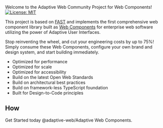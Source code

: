 Welcome to the Adaptive Web Community Project for Web Components!
[![License: MIT](https://img.shields.io/badge/License-MIT-yellow.svg)](https://opensource.org/licenses/MIT)

This project is based on [FAST](https://www.fast.design) and implements the first comprehensive web component library built as [Web Components](https://www.webcomponents.org/introduction) for enterprise web software utilizing the power of Adaptive User Interfaces.

Stop reinventing the wheel, and cut your engineering costs by up to 75%! Simply consume these Web Components, configure your own brand and design system, and start building immediately. 

* Optimized for performance
* Optimized for scale
* Optimized for accessibility
* Build on the latest Open Web Standards
* Build on architectural best practices
* Build on framework-less TypeScript foundation
* Built for Design-to-Code principles

## How
Get Started today @adaptive-web/Adaptive Web Components.
